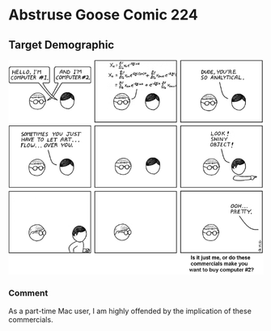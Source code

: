 # Abstruse Goose Comic 224
## Target Demographic

![image](comics/kicking_the_ball_in_your_own_goal.png)
### Comment
As a part-time Mac user, I am highly offended by the implication of these commercials.

